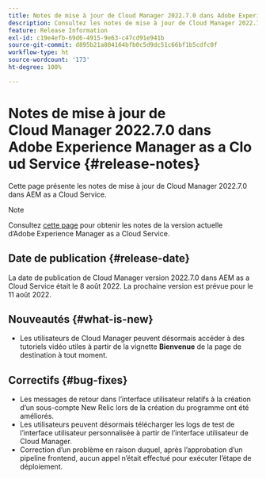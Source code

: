 ```yaml
---
title: Notes de mise à jour de Cloud Manager 2022.7.0 dans Adobe Experience Manager as a Cloud Service
description: Consultez les notes de mise à jour de Cloud Manager 2022.7.0 dans AEM as a Cloud Service.
feature: Release Information
exl-id: c19e4efb-69d6-4915-9e63-c47cd91e941b
source-git-commit: d895b21a804164bfb0c5d9dc51c66bf1b5cdfc0f
workflow-type: ht
source-wordcount: '173'
ht-degree: 100%

---
```


# Notes de mise à jour de Cloud Manager 2022.7.0 dans Adobe Experience Manager as a Cloud Service {#release-notes}

Cette page présente les notes de mise à jour de Cloud Manager 2022.7.0 dans AEM as a Cloud Service.

>[!NOTE]
>
>Consultez [cette page](/help/release-notes/release-notes-cloud/release-notes-current.md) pour obtenir les notes de la version actuelle d’Adobe Experience Manager as a Cloud Service.

## Date de publication {#release-date}

La date de publication de Cloud Manager version 2022.7.0 dans AEM as a Cloud Service était le 8 août 2022. La prochaine version est prévue pour le 11 août 2022.

## Nouveautés {#what-is-new}

* Les utilisateurs de Cloud Manager peuvent désormais accéder à des tutoriels vidéo utiles à partir de la vignette **Bienvenue** de la page de destination à tout moment.

## Correctifs {#bug-fixes}

* Les messages de retour dans l’interface utilisateur relatifs à la création d’un sous-compte New Relic lors de la création du programme ont été améliorés.
* Les utilisateurs peuvent désormais télécharger les logs de test de l’interface utilisateur personnalisée à partir de l’interface utilisateur de Cloud Manager.
* Correction d’un problème en raison duquel, après l’approbation d’un pipeline frontend, aucun appel n’était effectué pour exécuter l’étape de déploiement.

